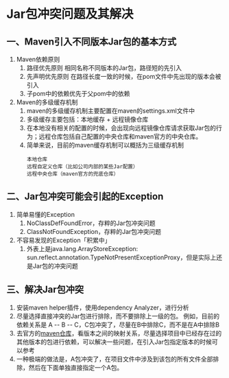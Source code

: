 # Jar包冲突问题及其解决

## 一、Maven引入不同版本Jar包的基本方式
1. Maven依赖原则
   1. 路径优先原则
      相同名称不同版本的Jar包，路径短的先引入
   2. 先声明优先原则
      在路径长度一致的时候，在pom文件中先出现的版本会被引入
   3. 子pom中的依赖优先于父pom中的依赖
2. Maven的多级缓存机制
   1. maven的多级缓存机制主要配置在maven的settings.xml文件中
   2. 多级缓存主要包括：本地缓存 + 远程镜像仓库
   3. 在本地没有相关的配置的时候，会出现向远程镜像仓库请求获取Jar包的行为；远程仓库包括自己配置的中央仓库和maven官方的中央仓库。
   4. 简单来说，目前的maven缓存机制可以概括为三级缓存机制
      ```
      本地仓库
      远程自定义仓库（比如公司内部的某些Jar配置）
      远程中央仓库（maven官方的兜底仓库）
      ```
   

## 二、Jar包冲突可能会引起的Exception
1. 简单易懂的Exception
   1. NoClassDefFoundError，存粹的Jar包冲突问题
   2. ClassNotFoundException，存粹的Jar包冲突问题
2. 不容易发现的Exception「积累中」
   1. 外表上是java.lang.ArrayStoreException: sun.reflect.annotation.TypeNotPresentExceptionProxy，但是实际上还是Jar包的冲突问题


## 三、解决Jar包冲突
1. 安装maven helper插件，使用dependency Analyzer，进行分析
2. 尽量选择直接冲突的Jar包进行排除，而不要排除上一级的包。
   例如，目前的依赖关系是 A -- B -- C，C包冲突了，尽量在B中排除C，而不是在A中排除B
3. 去官方的[maven仓库](https://mvnrepository.com/)，看版本之间的映射关系，尽量选择项目中已经存在过的其他版本的包进行依赖，可以解决一些问题，在引入Jar包指定版本的时候可以参考
4. 一种极端的做法是，A包冲突了，在项目文件中涉及到该包的所有文件全部排除，然后在下面单独直接指定一个A包。
